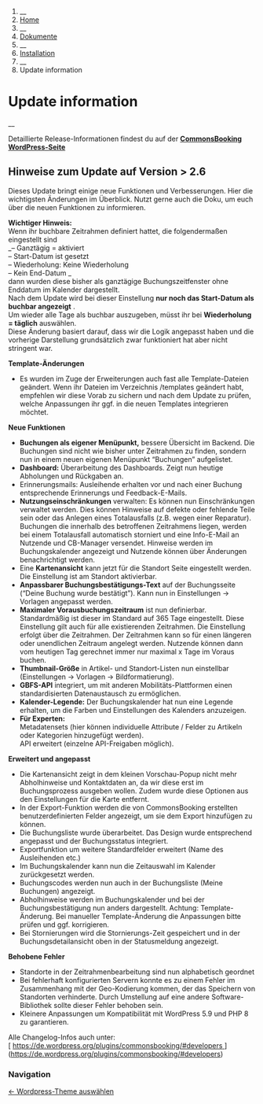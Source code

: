   1. __
  2. [ Home  ](https://commonsbooking.org/)
  3. __
  4. [ Dokumente  ](https://commonsbooking.org/dokumentation/)
  5. __
  6. [ Installation  ](https://commonsbooking.org/docs/installation/)
  7. __
  8. Update information 

#  Update information

__

Detaillierte Release-Informationen findest du auf der [ **CommonsBooking
WordPress-Seite**
](https://de.wordpress.org/plugins/commonsbooking/#developers)

##  Hinweise zum Update auf Version > 2.6

Dieses Update bringt einige neue Funktionen und Verbesserungen. Hier die
wichtigsten Änderungen im Überblick. Nutzt gerne auch die Doku, um euch über
die neuen Funktionen zu informieren.

**Wichtiger Hinweis:**  
Wenn ihr buchbare Zeitrahmen definiert hattet, die folgendermaßen eingestellt
sind  
_– Ganztägig = aktiviert  
– Start-Datum ist gesetzt  
– Wiederholung: Keine Wiederholung  
– Kein End-Datum _  
dann wurden diese bisher als ganztägige Buchungszeitfenster ohne Enddatum im
Kalender dargestellt.  
Nach dem Update wird bei dieser Einstellung **nur noch das Start-Datum als
buchbar angezeigt** .  
Um wieder alle Tage als buchbar auszugeben, müsst ihr bei **Wiederholung =
täglich** auswählen.  
Diese Änderung basiert darauf, dass wir die Logik angepasst haben und die
vorherige Darstellung grundsätzlich zwar funktioniert hat aber nicht stringent
war.

**Template-Änderungen**

  * Es wurden im Zuge der Erweiterungen auch fast alle Template-Dateien geändert. Wenn ihr Dateien im Verzeichnis /templates geändert habt, empfehlen wir diese Vorab zu sichern und nach dem Update zu prüfen, welche Anpassungen ihr ggf. in die neuen Templates integrieren möchtet. 

**Neue Funktionen**

  * **Buchungen als eigener Menüpunkt,** bessere Übersicht im Backend. Die Buchungen sind nicht wie bisher unter Zeitrahmen zu finden, sondern nun in einem neuen eigenen Menüpunkt “Buchungen” aufgelistet. 
  * **Dashboard:** Überarbeitung des Dashboards. Zeigt nun heutige Abholungen und Rückgaben an. 
  * Erinnerungsmails: Ausleihende erhalten vor und nach einer Buchung entsprechende Erinnerungs und Feedback-E-Mails. 
  * **Nutzungseinschränkungen** verwalten: Es können nun Einschränkungen verwaltet werden. Dies können Hinweise auf defekte oder fehlende Teile sein oder das Anlegen eines Totalausfalls (z.B. wegen einer Reparatur). Buchungen die innerhalb des betroffenen Zeitrahmens liegen, werden bei einem Totalausfall automatisch storniert und eine Info-E-Mail an Nutzende und CB-Manager versendet. Hinweise werden im Buchungskalender angezeigt und Nutzende können über Änderungen benachrichtigt werden. 
  * Eine **Kartenansicht** kann jetzt für die Standort Seite eingestellt werden. Die Einstellung ist am Standort aktivierbar. 
  * **Anpassbarer Buchungsbestätigungs-Text** auf der Buchungsseite (“Deine Buchung wurde bestätigt”). Kann nun in Einstellungen -> Vorlagen angepasst werden. 
  * **Maximaler Vorausbuchungszeitraum** ist nun definierbar. Standardmäßig ist dieser im Standard auf 365 Tage eingestellt. Diese Einstellung gilt auch für alle existierenden Zeitrahmen. Die Einstellung erfolgt über die Zeitrahmen. Der Zeitrahmen kann so für einen längeren oder unendlichen Zeitraum angelegt werden. Nutzende können dann vom heutigen Tag gerechnet immer nur maximal x Tage im Voraus buchen. 
  * **Thumbnail-Größe** in Artikel- und Standort-Listen nun einstellbar (Einstellungen -> Vorlagen -> Bildformatierung). 
  * **GBFS-API** integriert, um mit anderen Mobilitäts-Plattformen einen standardisierten Datenaustausch zu ermöglichen. 
  * **Kalender-Legende:** Der Buchungskalender hat nun eine Legende erhalten, um die Farben und Einstellungen des Kalenders anzuzeigen. 
  * **Für Experten:**   
Metadatensets (hier können individuelle Attribute / Felder zu Artikeln oder
Kategorien hinzugefügt werden).  
API erweitert (einzelne API-Freigaben möglich).

**Erweitert und angepasst**

  * Die Kartenansicht zeigt in dem kleinen Vorschau-Popup nicht mehr Abholhinweise und Kontaktdaten an, da wir diese erst im Buchungsprozess ausgeben wollen. Zudem wurde diese Optionen aus den Einstellungen für die Karte entfernt. 
  * In der Export-Funktion werden die von CommonsBooking erstellten benutzerdefinierten Felder angezeigt, um sie dem Export hinzufügen zu können. 
  * Die Buchungsliste wurde überarbeitet. Das Design wurde entsprechend angepasst und der Buchungsstatus integriert. 
  * Exportfunktion um weitere Standardfelder erweitert (Name des Ausleihenden etc.) 
  * Im Buchungskalender kann nun die Zeitauswahl im Kalender zurückgesetzt werden. 
  * Buchungscodes werden nun auch in der Buchungsliste (Meine Buchungen) angezeigt. 
  * Abholhinweise werden im Buchungskalender und bei der Buchungsbestätigung nun anders dargestellt. Achtung: Template-Änderung. Bei manueller Template-Änderung die Anpassungen bitte prüfen und ggf. korrigieren. 
  * Bei Stornierungen wird die Stornierungs-Zeit gespeichert und in der Buchungsdetailansicht oben in der Statusmeldung angezeigt. 

**Behobene Fehler**

  * Standorte in der Zeitrahmenbearbeitung sind nun alphabetisch geordnet 
  * Bei fehlerhaft konfigurierten Servern konnte es zu einem Fehler im Zusammenhang mit der Geo-Kodierung kommen, der das Speichern von Standorten verhinderte. Durch Umstellung auf eine andere Software-Bibliothek sollte dieser Fehler behoben sein. 
  * Kleinere Anpassungen um Kompatibilität mit WordPress 5.9 und PHP 8 zu garantieren. 

Alle Changelog-Infos auch unter:  
[ ](https://de.wordpress.org/plugins/commonsbooking/#developers) [ [
https://de.wordpress.org/plugins/commonsbooking/#developers
](https://de.wordpress.org/plugins/commonsbooking/#developers)
](https://de.wordpress.org/plugins/commonsbooking/#developers)

###  Navigation

[ ← Wordpress-Theme auswählen
](https://commonsbooking.org/docs/installation/theme/)

